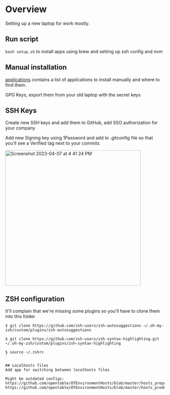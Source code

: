 # Overview

Setting up a new laptop for work mostly.

## Run script
`bash setup.sh` to install apps using brew and setting up zsh config and nvm


## Manual installation
[applications](/applications) contains a list of applications to install manually and where to find them.

GPG Keys, export them from your old laptop with the secret keys

## SSH Keys
Create new SSH keys and add them to GitHub, add SSO authorization for your company

Add new Signing key using 1Password and add to .gitconfig file so that you'll see a Verified tag next to your commits

 <img width="428" alt="Screenshot 2023-04-07 at 4 41 24 PM" src="https://user-images.githubusercontent.com/1539045/230692580-24f1c2cc-80bc-463f-b7a2-0a4089d741a8.png">


## ZSH configuration
It'll complain that we're missing some plugins so you'll have to clone them into this folder

```
$ git clone https://github.com/zsh-users/zsh-autosuggestions ~/.oh-my-zsh/custom/plugins/zsh-autosuggestions

$ git clone https://github.com/zsh-users/zsh-syntax-highlighting.git ~/.oh-my-zsh/custom/plugins/zsh-syntax-highlighting

$ source ~/.zshrc
`

## Localhosts files
Add app for switching between localhosts files

Might be outdated configs:
https://github.com/opentable/OTEnvironmentHosts/blob/master/hosts_preprod
https://github.com/opentable/OTEnvironmentHosts/blob/master/hosts_production
